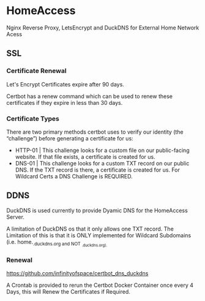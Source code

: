 # HomeAccess

Nginx Reverse Proxy, LetsEncrypt and DuckDNS for External Home Network Acess

## SSL

### Certificate Renewal

Let's Encrypt Certificates expire after 90 days.

Certbot has a renew command which can be used to renew these certificates if they expire in less than 30 days.

### Certificate Types

There are two primary methods certbot uses to verify our identity (the “challenge”) before generating a certificate for us:

- HTTP-01 | This challenge looks for a custom file on our public-facing website. If that file exists, a certificate is created for us.
- DNS-01 | This challenge looks for a custom TXT record on our public DNS. If the TXT record is there, a certificate is created for us.
    For Wildcard Certs a DNS Challenge is REQUIRED.

## DDNS

DuckDNS is used currently to provide Dyamic DNS for the HomeAccess Server.

A limitation of DuckDNS os that it only allows one TXT record. The Limitation of this is that it is ONLY implemented for Wildcard Subdomains (i.e. home.<SUB>.duckdns.org and NOT <SUB>.duckdns.org).

### Renewal

https://github.com/infinityofspace/certbot_dns_duckdns

A Crontab is provided to rerun the Certbot Docker Container once every 4 Days, this will Renew the Certificates if Required.
